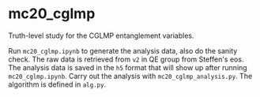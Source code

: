 # mc20_cglmp

Truth-level study for the CGLMP entanglement variables.

Run ```mc20_cglmp.ipynb``` to generate the analysis data, also do the sanity check.
The raw data is retrieved from ```v2``` in QE group from Steffen's eos.
The analysis data is saved in the ```h5``` format that will show up after running ```mc20_cglmp.ipynb```.
Carry out the analysis with ```mc20_cglmp_analysis.py```.
The algorithm is defined in ```alg.py```.
